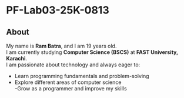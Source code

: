 # PF-Lab03-25K-0813  

## About  
My name is **Ram Batra**, and I am 19 years old.  
I am currently studying **Computer Science (BSCS)** at **FAST University, Karachi**.  
I am passionate about technology and always eager to:  
 - Learn programming fundamentals and problem-solving  
  - Explore different areas of computer science  
 -Grow as a programmer and improve my skills

